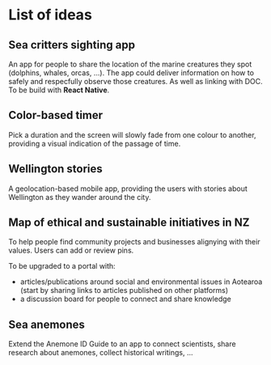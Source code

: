# List of ideas

## Sea critters sighting app

An app for people to share the location of the marine creatures they spot (dolphins, whales, orcas, ...).
The app could deliver information on how to safely and respecfully observe those creatures. As well as linking with DOC.
To be build with **React Native**.


## Color-based timer

Pick a duration and the screen will slowly fade from one colour to another, providing a visual indication of the passage of time.


## Wellington stories

A geolocation-based mobile app, providing the users with stories about Wellington as they wander around the city.


## Map of ethical and sustainable initiatives in NZ

To help people find community projects and businesses alignying with their values. Users can add or review pins.

To be upgraded to a portal with:
- articles/publications around social and environmental issues in Aotearoa (start by sharing links to articles published on other platforms)
- a discussion board for people to connect and share knowledge

## Sea anemones

Extend the Anemone ID Guide to an app to connect scientists, share research about anemones, collect historical writings, ...
